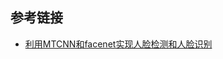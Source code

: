 
## 参考链接

+ [利用MTCNN和facenet实现人脸检测和人脸识别](https://blog.csdn.net/guyuealian/article/details/84896733)
